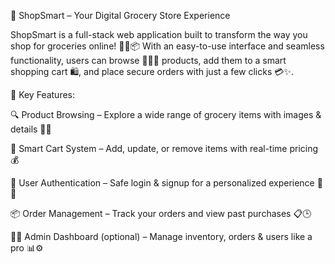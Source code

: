 🛒 ShopSmart – Your Digital Grocery Store Experience

ShopSmart is a full-stack web application built to transform the way you shop for groceries online! 🧑‍💻📦 With an easy-to-use interface and seamless functionality, users can browse 🥦🍞🧃 products, add them to a smart shopping cart 🛍️, and place secure orders with just a few clicks 💳✨.

🔑 Key Features:

🔍 Product Browsing – Explore a wide range of grocery items with images & details 📸📝

🛒 Smart Cart System – Add, update, or remove items with real-time pricing 💰

🔐 User Authentication – Safe login & signup for a personalized experience 👤🔑

📦 Order Management – Track your orders and view past purchases 📋🕒

🧑‍💼 Admin Dashboard (optional) – Manage inventory, orders & users like a pro 📊⚙️
